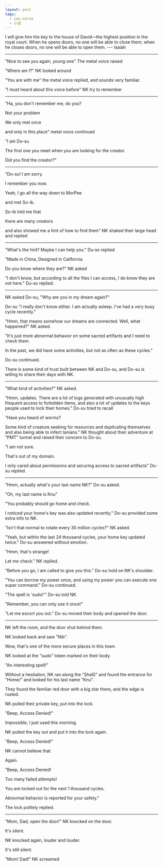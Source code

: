 ```yaml
---
layout: post
tags:
  - ian-verse
  - 小说
---
```


I will give him the key to the house of David—the highest position in the royal court.
When he opens doors, no one will be able to close them; when he closes doors, no one will be able to open them. --- Isaiah

---

"Nice to see you again, young one" The metal voice raised

"Where am I?" NK looked around

"You are with me" the metal voice replied, and sounds very familiar.

"I must heard about this voice before" NK try to remember

---

"Ha, you don't remember me, do you?

Not your problem

We only met once

and only in this place" metal voice continued

"I am Do-su

The first one you meet when you are looking for the creator.

Did you find the creator?"

---

"Do-su! I am sorry.

I remember you now.

Yeah, I go all the way down to MorPee

and met So-ib.

So-ib told me that

there are many creators

and also showed me a hint of how to find them" NK shaked their large head and replied

---

"What's the hint? Maybe I can help you." Du-so replied

"Made in China, Designed in California.

Do you know where they are?" NK asked

"I don't know, but according to all the files I can access, I do know they are not here." Du-so replied.

---

NK asked Do-su, "Why are you in my dream again?"

Do-su "I really don't know either. I am actually asleep. I've had a very busy cycle recently."

"Hmm, that means somehow our dreams are connected. Well, what happened?" NK asked.

"It's just more abnormal behavior on some sacred artifacts and I need to check them.

In the past, we did have some activities, but not as often as these cycles."

Do-su continued.

There is some kind of trust built between NK and Do-su, and Do-su is willing to share their days with NK.

---

"What kind of activities?" NK asked.

"Hmm, updates. There are a lot of logs generated with unusually high frequent access to forbidden items, and also a lot of updates to the keys people used to lock their homes." Do-su tried to recall

"Have you heard of worms?

Some kind of creature seeking for resources and duplicating themselves and also being able to infect Ianians." NK thought about their adventure at "PMT" tunnel and raised their concern to Do-su.

"I am not sure.

That's out of my domain.

I only cared about permissions and securing access to sacred artifacts" Do-su replied.

---

"Hmm, actually what's your last name NK?" Do-su asked.

"Oh, my last name is Knu"

"You probably should go home and check.

I noticed your home's key was also updated recently." Do-su provided some extra info to NK.

"Isn't that normal to rotate every 30 million cycles?" NK asked.

"Yeah, but within the last 24 thousand cycles, your home key updated twice." Do-su answered without emotion.

"Hmm, that's strange!

Let me check."  NK replied.

"Before you go, I am called to give you this." Do-su hold on NK's shoulder.

"You can borrow my power once, and using my power you can execute one super command." Do-su continued.

"The spell is 'sudo!'" Do-su told NK.

"Remember, you can only use it once!"

"Let me escort you out." Do-su moved their body and opened the door.

---

NK left the room, and the door shut behind them.

NK looked back and saw "Nib".

Wow, that's one of the more secure places in this town.

NK looked at the "sudo" token marked on their body.

"An interesting spell!"

Without a hesitation, NK ran along the "ShalS" and found the entrance for "Home/" and looked for his last name "Knu".

They found the familiar red door with a big star there, and the edge is rusted.

NK pulled their private key, put into the lock.

"Beep, Access Denied!"

Impossible, I just used this morning.

NK pulled the key out and put it into the lock again.

"Beep, Access Denied!"

NK cannot believe that.

Again.

"Beep, Access Denied!

Too many failed attempts!

You are locked out for the next 1 thousand cycles.

Abnormal behavior is reported for your safety."

The lock politely replied.

---

"Mom, Dad, open the door!" NK knocked on the door.

It's silent.

NK knocked again, louder and louder.

It's still silent.

"Mom! Dad!" NK screamed